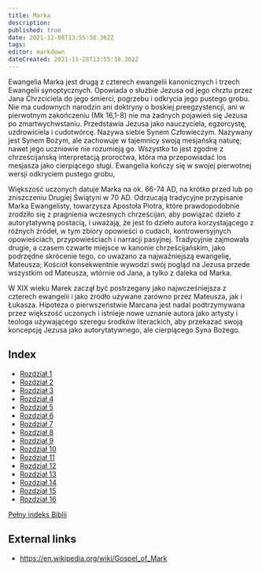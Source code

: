 ```yaml
---
title: Marka
description: 
published: true
date: 2021-12-08T13:55:38.362Z
tags: 
editor: markdown
dateCreated: 2021-11-28T13:55:38.362Z
---
```


Ewangelia Marka jest drugą z czterech ewangelii kanonicznych i trzech Ewangelii synoptycznych. Opowiada o służbie Jezusa od jego chrztu przez Jana Chrzciciela do jego śmierci, pogrzebu i odkrycia jego pustego grobu. Nie ma cudownych narodzin ani doktryny o boskiej preegzystencji, ani w pierwotnym zakończeniu (Mk 16,1-8) nie ma żadnych pojawień się Jezusa po zmartwychwstaniu. Przedstawia Jezusa jako nauczyciela, egzorcystę, uzdrowiciela i cudotwórcę. Nazywa siebie Synem Człowieczym. Nazywany jest Synem Bożym, ale zachowuje w tajemnicy swoją mesjańską naturę; nawet jego uczniowie nie rozumieją go. Wszystko to jest zgodne z chrześcijańską interpretacją proroctwa, która ma przepowiadać los mesjasza jako cierpiącego sługi. Ewangelia kończy się w swojej pierwotnej wersji odkryciem pustego grobu,

Większość uczonych datuje Marka na ok. 66-74 AD, na krótko przed lub po zniszczeniu Drugiej Świątyni w 70 AD. Odrzucają tradycyjne przypisanie Marka Ewangelisty, towarzysza Apostoła Piotra, które prawdopodobnie zrodziło się z pragnienia wczesnych chrześcijan, aby powiązać dzieło z autorytatywną postacią, i uważają, że jest to dzieło autora korzystającego z różnych źródeł, w tym zbiory opowieści o cudach, kontrowersyjnych opowieściach, przypowieściach i narracji pasyjnej. Tradycyjnie zajmowała drugie, a czasem czwarte miejsce w kanonie chrześcijańskim, jako podrzędne skrócenie tego, co uważano za najważniejszą ewangelię, Mateusza; Kościół konsekwentnie wywodzi swój pogląd na Jezusa przede wszystkim od Mateusza, wtórnie od Jana, a tylko z daleka od Marka.

W XIX wieku Marek zaczął być postrzegany jako najwcześniejsza z czterech ewangelii i jako źródło używane zarówno przez Mateusza, jak i Łukasza. Hipoteza o pierwszeństwie Marcana jest nadal podtrzymywana przez większość uczonych i istnieje nowe uznanie autora jako artysty i teologa używającego szeregu środków literackich, aby przekazać swoją koncepcję Jezusa jako autorytatywnego, ale cierpiącego Syna Bożego.

## Index

- [Rozdział 1](/pl/Bible/Mark/1)
- [Rozdział 2](/pl/Bible/Mark/2)
- [Rozdział 3](/pl/Bible/Mark/3)
- [Rozdział 4](/pl/Bible/Mark/4)
- [Rozdział 5](/pl/Bible/Mark/5)
- [Rozdział 6](/pl/Bible/Mark/6)
- [Rozdział 7](/pl/Bible/Mark/7)
- [Rozdział 8](/pl/Bible/Mark/8)
- [Rozdział 9](/pl/Bible/Mark/9)
- [Rozdział 10](/pl/Bible/Mark/10)
- [Rozdział 11](/pl/Bible/Mark/11)
- [Rozdział 12](/pl/Bible/Mark/12)
- [Rozdział 13](/pl/Bible/Mark/13)
- [Rozdział 14](/pl/Bible/Mark/14)
- [Rozdział 15](/pl/Bible/Mark/15)
- [Rozdział 16](/pl/Bible/Mark/16)



[Pełny indeks Biblii](/pl/index/bible)


## External links

- https://en.wikipedia.org/wiki/Gospel_of_Mark